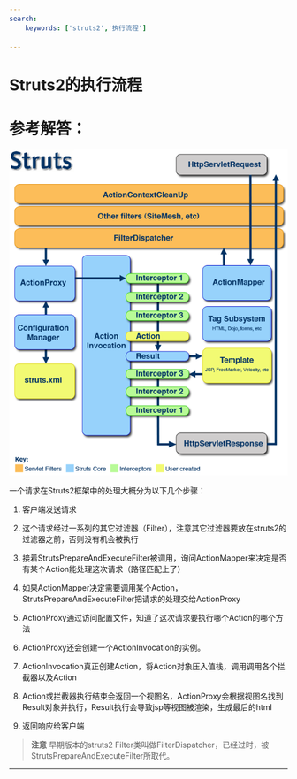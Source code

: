 ```yaml
---
search:
    keywords: ['struts2','执行流程']

---
```




# Struts2的执行流程 


# 参考解答：
![](/assets/4.png)

一个请求在Struts2框架中的处理大概分为以下几个步骤：

1. 客户端发送请求

2. 这个请求经过一系列的其它过滤器（Filter），注意其它过滤器要放在struts2的过滤器之前，否则没有机会被执行

3. 接着StrutsPrepareAndExecuteFilter被调用，询问ActionMapper来决定是否有某个Action能处理这次请求（路径匹配上了）

4. 如果ActionMapper决定需要调用某个Action，StrutsPrepareAndExecuteFilter把请求的处理交给ActionProxy

5. ActionProxy通过访问配置文件，知道了这次请求要执行哪个Action的哪个方法

6. ActionProxy还会创建一个ActionInvocation的实例。

7. ActionInvocation真正创建Action，将Action对象压入值栈，调用调用各个拦截器以及Action

8. Action或拦截器执行结束会返回一个视图名，ActionProxy会根据视图名找到Result对象并执行，Result执行会导致jsp等视图被渲染，生成最后的html

9. 返回响应给客户端

> **注意**
早期版本的struts2 Filter类叫做FilterDispatcher，已经过时，被StrutsPrepareAndExecuteFilter所取代。

---

